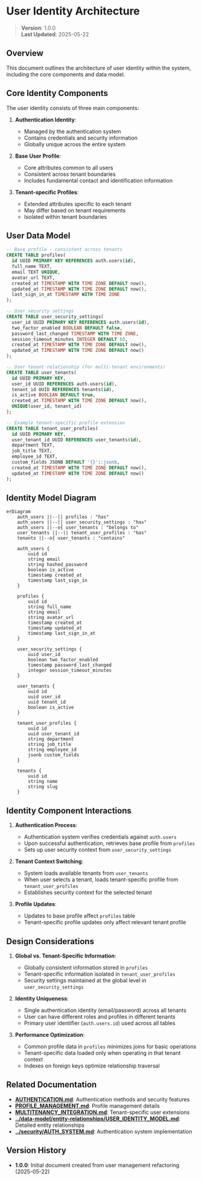 
# User Identity Architecture

> **Version**: 1.0.0  
> **Last Updated**: 2025-05-22

## Overview

This document outlines the architecture of user identity within the system, including the core components and data model.

## Core Identity Components

The user identity consists of three main components:

1. **Authentication Identity**: 
   - Managed by the authentication system
   - Contains credentials and security information
   - Globally unique across the entire system

2. **Base User Profile**:
   - Core attributes common to all users
   - Consistent across tenant boundaries
   - Includes fundamental contact and identification information

3. **Tenant-specific Profiles**:
   - Extended attributes specific to each tenant
   - May differ based on tenant requirements
   - Isolated within tenant boundaries

## User Data Model

```sql
-- Base profile - consistent across tenants
CREATE TABLE profiles(
  id UUID PRIMARY KEY REFERENCES auth.users(id),
  full_name TEXT,
  email TEXT UNIQUE,
  avatar_url TEXT,
  created_at TIMESTAMP WITH TIME ZONE DEFAULT now(),
  updated_at TIMESTAMP WITH TIME ZONE DEFAULT now(),
  last_sign_in_at TIMESTAMP WITH TIME ZONE
);

-- User security settings
CREATE TABLE user_security_settings(
  user_id UUID PRIMARY KEY REFERENCES auth.users(id),
  two_factor_enabled BOOLEAN DEFAULT false,
  password_last_changed TIMESTAMP WITH TIME ZONE,
  session_timeout_minutes INTEGER DEFAULT 60,
  created_at TIMESTAMP WITH TIME ZONE DEFAULT now(),
  updated_at TIMESTAMP WITH TIME ZONE DEFAULT now()
);

-- User tenant relationship (for multi-tenant environments)
CREATE TABLE user_tenants(
  id UUID PRIMARY KEY,
  user_id UUID REFERENCES auth.users(id),
  tenant_id UUID REFERENCES tenants(id),
  is_active BOOLEAN DEFAULT true,
  created_at TIMESTAMP WITH TIME ZONE DEFAULT now(),
  UNIQUE(user_id, tenant_id)
);

-- Example tenant-specific profile extension
CREATE TABLE tenant_user_profiles(
  id UUID PRIMARY KEY,
  user_tenant_id UUID REFERENCES user_tenants(id),
  department TEXT,
  job_title TEXT,
  employee_id TEXT,
  custom_fields JSONB DEFAULT '{}'::jsonb,
  created_at TIMESTAMP WITH TIME ZONE DEFAULT now(),
  updated_at TIMESTAMP WITH TIME ZONE DEFAULT now()
);
```

## Identity Model Diagram

```mermaid
erDiagram
    auth_users ||--|| profiles : "has"
    auth_users ||--|| user_security_settings : "has"
    auth_users ||--o{ user_tenants : "belongs to"
    user_tenants ||--|| tenant_user_profiles : "has"
    tenants ||--o{ user_tenants : "contains"
    
    auth_users {
        uuid id
        string email
        string hashed_password
        boolean is_active
        timestamp created_at
        timestamp last_sign_in
    }
    
    profiles {
        uuid id
        string full_name
        string email
        string avatar_url
        timestamp created_at
        timestamp updated_at
        timestamp last_sign_in_at
    }
    
    user_security_settings {
        uuid user_id
        boolean two_factor_enabled
        timestamp password_last_changed
        integer session_timeout_minutes
    }
    
    user_tenants {
        uuid id
        uuid user_id
        uuid tenant_id
        boolean is_active
    }
    
    tenant_user_profiles {
        uuid id
        uuid user_tenant_id
        string department
        string job_title
        string employee_id
        jsonb custom_fields
    }
    
    tenants {
        uuid id
        string name
        string slug
    }
```

## Identity Component Interactions

1. **Authentication Process**:
   - Authentication system verifies credentials against `auth.users`
   - Upon successful authentication, retrieves base profile from `profiles`
   - Sets up user security context from `user_security_settings`

2. **Tenant Context Switching**:
   - System loads available tenants from `user_tenants`
   - When user selects a tenant, loads tenant-specific profile from `tenant_user_profiles`
   - Establishes security context for the selected tenant

3. **Profile Updates**:
   - Updates to base profile affect `profiles` table
   - Tenant-specific profile updates only affect relevant tenant profile

## Design Considerations

1. **Global vs. Tenant-Specific Information**:
   - Globally consistent information stored in `profiles`
   - Tenant-specific information isolated in `tenant_user_profiles`
   - Security settings maintained at the global level in `user_security_settings`

2. **Identity Uniqueness**:
   - Single authentication identity (email/password) across all tenants
   - User can have different roles and profiles in different tenants
   - Primary user identifier (`auth.users.id`) used across all tables

3. **Performance Optimization**:
   - Common profile data in `profiles` minimizes joins for basic operations
   - Tenant-specific data loaded only when operating in that tenant context
   - Indexes on foreign keys optimize relationship traversal

## Related Documentation

- **[AUTHENTICATION.md](AUTHENTICATION.md)**: Authentication methods and security features
- **[PROFILE_MANAGEMENT.md](PROFILE_MANAGEMENT.md)**: Profile management details
- **[MULTITENANCY_INTEGRATION.md](MULTITENANCY_INTEGRATION.md)**: Tenant-specific user extensions
- **[../data-model/entity-relationships/USER_IDENTITY_MODEL.md](../data-model/entity-relationships/USER_IDENTITY_MODEL.md)**: Detailed entity relationships
- **[../security/AUTH_SYSTEM.md](../security/AUTH_SYSTEM.md)**: Authentication system implementation

## Version History

- **1.0.0**: Initial document created from user management refactoring (2025-05-22)
